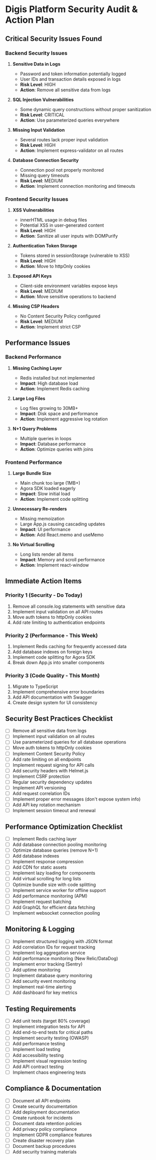 # Digis Platform Security Audit & Action Plan

## Critical Security Issues Found

### Backend Security Issues

1. **Sensitive Data in Logs**
   - Password and token information potentially logged
   - User IDs and transaction details exposed in logs
   - **Risk Level**: HIGH
   - **Action**: Remove all sensitive data from logs

2. **SQL Injection Vulnerabilities**
   - Some dynamic query constructions without proper sanitization
   - **Risk Level**: CRITICAL
   - **Action**: Use parameterized queries everywhere

3. **Missing Input Validation**
   - Several routes lack proper input validation
   - **Risk Level**: HIGH
   - **Action**: Implement express-validator on all routes

4. **Database Connection Security**
   - Connection pool not properly monitored
   - Missing query timeouts
   - **Risk Level**: MEDIUM
   - **Action**: Implement connection monitoring and timeouts

### Frontend Security Issues

1. **XSS Vulnerabilities**
   - innerHTML usage in debug files
   - Potential XSS in user-generated content
   - **Risk Level**: HIGH
   - **Action**: Sanitize all user inputs with DOMPurify

2. **Authentication Token Storage**
   - Tokens stored in sessionStorage (vulnerable to XSS)
   - **Risk Level**: HIGH
   - **Action**: Move to httpOnly cookies

3. **Exposed API Keys**
   - Client-side environment variables expose keys
   - **Risk Level**: MEDIUM
   - **Action**: Move sensitive operations to backend

4. **Missing CSP Headers**
   - No Content Security Policy configured
   - **Risk Level**: MEDIUM
   - **Action**: Implement strict CSP

## Performance Issues

### Backend Performance

1. **Missing Caching Layer**
   - Redis installed but not implemented
   - **Impact**: High database load
   - **Action**: Implement Redis caching

2. **Large Log Files**
   - Log files growing to 30MB+
   - **Impact**: Disk space and performance
   - **Action**: Implement aggressive log rotation

3. **N+1 Query Problems**
   - Multiple queries in loops
   - **Impact**: Database performance
   - **Action**: Optimize queries with joins

### Frontend Performance

1. **Large Bundle Size**
   - Main chunk too large (1MB+)
   - Agora SDK loaded eagerly
   - **Impact**: Slow initial load
   - **Action**: Implement code splitting

2. **Unnecessary Re-renders**
   - Missing memoization
   - Large App.js causing cascading updates
   - **Impact**: UI performance
   - **Action**: Add React.memo and useMemo

3. **No Virtual Scrolling**
   - Long lists render all items
   - **Impact**: Memory and scroll performance
   - **Action**: Implement react-window

## Immediate Action Items

### Priority 1 (Security - Do Today)
1. Remove all console.log statements with sensitive data
2. Implement input validation on all API routes
3. Move auth tokens to httpOnly cookies
4. Add rate limiting to authentication endpoints

### Priority 2 (Performance - This Week)
1. Implement Redis caching for frequently accessed data
2. Add database indexes on foreign keys
3. Implement code splitting for Agora SDK
4. Break down App.js into smaller components

### Priority 3 (Code Quality - This Month)
1. Migrate to TypeScript
2. Implement comprehensive error boundaries
3. Add API documentation with Swagger
4. Create design system for UI consistency

## Security Best Practices Checklist

- [ ] Remove all sensitive data from logs
- [ ] Implement input validation on all routes
- [ ] Use parameterized queries for all database operations
- [ ] Move auth tokens to httpOnly cookies
- [ ] Implement Content Security Policy
- [ ] Add rate limiting on all endpoints
- [ ] Implement request signing for API calls
- [ ] Add security headers with Helmet.js
- [ ] Implement CSRF protection
- [ ] Regular security dependency updates
- [ ] Implement API versioning
- [ ] Add request correlation IDs
- [ ] Implement proper error messages (don't expose system info)
- [ ] Add API key rotation mechanism
- [ ] Implement session timeout and renewal

## Performance Optimization Checklist

- [ ] Implement Redis caching layer
- [ ] Add database connection pooling monitoring
- [ ] Optimize database queries (remove N+1)
- [ ] Add database indexes
- [ ] Implement response compression
- [ ] Add CDN for static assets
- [ ] Implement lazy loading for components
- [ ] Add virtual scrolling for long lists
- [ ] Optimize bundle size with code splitting
- [ ] Implement service worker for offline support
- [ ] Add performance monitoring (APM)
- [ ] Implement request batching
- [ ] Add GraphQL for efficient data fetching
- [ ] Implement websocket connection pooling

## Monitoring & Logging

- [ ] Implement structured logging with JSON format
- [ ] Add correlation IDs for request tracking
- [ ] Implement log aggregation service
- [ ] Add performance monitoring (New Relic/DataDog)
- [ ] Implement error tracking (Sentry)
- [ ] Add uptime monitoring
- [ ] Implement database query monitoring
- [ ] Add security event monitoring
- [ ] Implement real-time alerting
- [ ] Add dashboard for key metrics

## Testing Requirements

- [ ] Add unit tests (target 80% coverage)
- [ ] Implement integration tests for API
- [ ] Add end-to-end tests for critical paths
- [ ] Implement security testing (OWASP)
- [ ] Add performance testing
- [ ] Implement load testing
- [ ] Add accessibility testing
- [ ] Implement visual regression testing
- [ ] Add API contract testing
- [ ] Implement chaos engineering tests

## Compliance & Documentation

- [ ] Document all API endpoints
- [ ] Create security documentation
- [ ] Add deployment documentation
- [ ] Create runbook for incidents
- [ ] Document data retention policies
- [ ] Add privacy policy compliance
- [ ] Implement GDPR compliance features
- [ ] Create disaster recovery plan
- [ ] Document backup procedures
- [ ] Add security training materials
